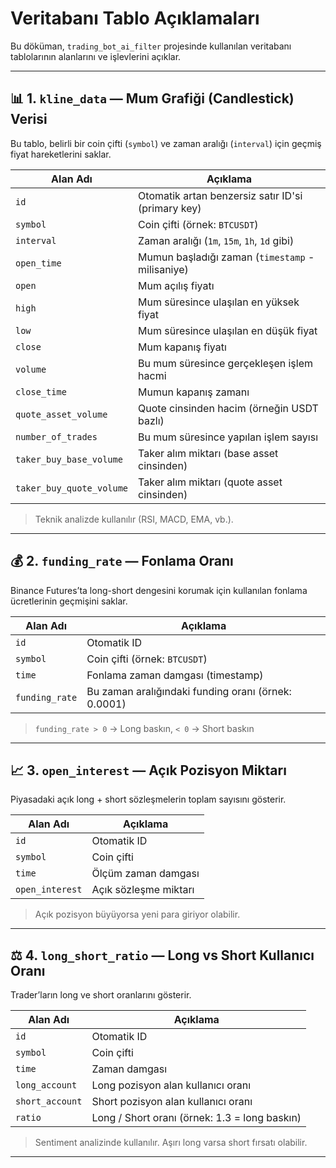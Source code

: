 # Veritabanı Tablo Açıklamaları

Bu döküman, `trading_bot_ai_filter` projesinde kullanılan veritabanı tablolarının alanlarını ve işlevlerini açıklar.

---

## 📊 1. `kline_data` — Mum Grafiği (Candlestick) Verisi

Bu tablo, belirli bir coin çifti (`symbol`) ve zaman aralığı (`interval`) için geçmiş fiyat hareketlerini saklar.

| Alan Adı                   | Açıklama |
|----------------------------|----------|
| `id`                       | Otomatik artan benzersiz satır ID'si (primary key) |
| `symbol`                  | Coin çifti (örnek: `BTCUSDT`) |
| `interval`               | Zaman aralığı (`1m`, `15m`, `1h`, `1d` gibi) |
| `open_time`             | Mumun başladığı zaman (`timestamp` - milisaniye) |
| `open`                  | Mum açılış fiyatı |
| `high`                  | Mum süresince ulaşılan en yüksek fiyat |
| `low`                   | Mum süresince ulaşılan en düşük fiyat |
| `close`                 | Mum kapanış fiyatı |
| `volume`                | Bu mum süresince gerçekleşen işlem hacmi |
| `close_time`           | Mumun kapanış zamanı |
| `quote_asset_volume`   | Quote cinsinden hacim (örneğin USDT bazlı) |
| `number_of_trades`     | Bu mum süresince yapılan işlem sayısı |
| `taker_buy_base_volume`| Taker alım miktarı (base asset cinsinden) |
| `taker_buy_quote_volume`| Taker alım miktarı (quote asset cinsinden) |

> Teknik analizde kullanılır (RSI, MACD, EMA, vb.).

---

## 💰 2. `funding_rate` — Fonlama Oranı

Binance Futures’ta long-short dengesini korumak için kullanılan fonlama ücretlerinin geçmişini saklar.

| Alan Adı       | Açıklama |
|----------------|----------|
| `id`           | Otomatik ID |
| `symbol`       | Coin çifti (örnek: `BTCUSDT`) |
| `time`         | Fonlama zaman damgası (timestamp) |
| `funding_rate` | Bu zaman aralığındaki funding oranı (örnek: 0.0001) |

> `funding_rate > 0` → Long baskın, `< 0` → Short baskın

---

## 📈 3. `open_interest` — Açık Pozisyon Miktarı

Piyasadaki açık long + short sözleşmelerin toplam sayısını gösterir.

| Alan Adı       | Açıklama |
|----------------|----------|
| `id`           | Otomatik ID |
| `symbol`       | Coin çifti |
| `time`         | Ölçüm zaman damgası |
| `open_interest`| Açık sözleşme miktarı |

> Açık pozisyon büyüyorsa yeni para giriyor olabilir.

---

## ⚖️ 4. `long_short_ratio` — Long vs Short Kullanıcı Oranı

Trader’ların long ve short oranlarını gösterir.

| Alan Adı       | Açıklama |
|----------------|----------|
| `id`           | Otomatik ID |
| `symbol`       | Coin çifti |
| `time`         | Zaman damgası |
| `long_account` | Long pozisyon alan kullanıcı oranı |
| `short_account`| Short pozisyon alan kullanıcı oranı |
| `ratio`        | Long / Short oranı (örnek: 1.3 = long baskın) |

> Sentiment analizinde kullanılır. Aşırı long varsa short fırsatı olabilir.

---
